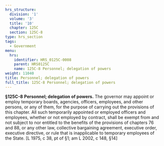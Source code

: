 ```yaml
---
hrs_structure:
  division: '1'
  volume: '3'
  title: '10'
  chapter: 125C
  section: 125C-8
type: hrs_section
tags:
  - Government
menu:
  hrs:
    identifier: HRS_0125C-0008
    parent: HRS0125C
    name: 125C-8 Personnel; delegation of powers
weight: 11040
title: Personnel; delegation of powers
full_title: 125C-8 Personnel; delegation of powers
---
```

**§125C-8** **Personnel; delegation of powers.** The governor may appoint or employ temporary boards, agencies, officers, employees, and other persons, or any of them, for the purpose of carrying out the provisions of this chapter. All such temporarily appointed or employed officers and employees, whether or not employed by contract, shall be exempt from and not subject to nor entitled to the benefits of the provisions of chapters 76 and 88, or any other law, collective bargaining agreement, executive order, executive directive, or rule that is inapplicable to temporary employees of the State. [L 1975, c 38, pt of §1; am L 2002, c 148, §14]